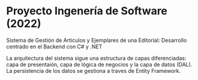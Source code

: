 # Proyecto Ingenería de Software (2022)

Sistema de Gestión de Artículos y Ejemplares de una Editorial: Desarrollo centrado en el Backend con C# y .NET

La arquitectura del sistema sigue una estructura de capas diferenciadas: capa de presentaión, capa de lógica de negocios y la capa de datos (DAL).
La persistencia de los datos se gestiona a traves de Entity Framework.

